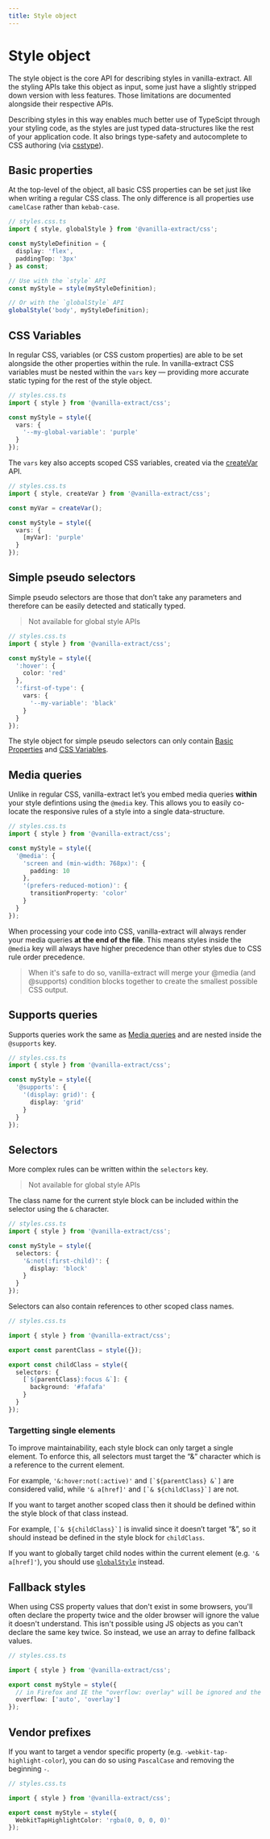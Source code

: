 ```yaml
---
title: Style object
---
```


# Style object

The style object is the core API for describing styles in vanilla-extract.
All the styling APIs take this object as input, some just have a slightly stripped down version with less features. Those limitations are documented alongside their respective APIs.

Describing styles in this way enables much better use of TypeScipt through your styling code, as the styles are just typed data-structures like the rest of your application code.
It also brings type-safety and autocomplete to CSS authoring (via [csstype](https://github.com/frenic/csstype)).

## Basic properties

At the top-level of the object, all basic CSS properties can be set just like when writing a regular CSS class.
The only difference is all properties use `camelCase` rather than `kebab-case`.

```ts
// styles.css.ts
import { style, globalStyle } from '@vanilla-extract/css';

const myStyleDefinition = {
  display: 'flex',
  paddingTop: '3px'
} as const;

// Use with the `style` API
const myStyle = style(myStyleDefinition);

// Or with the `globalStyle` API
globalStyle('body', myStyleDefinition);
```

## CSS Variables

In regular CSS, variables (or CSS custom properties) are able to be set alongside the other properties within the rule. In vanilla-extract CSS variables must be nested within the `vars` key — providing more accurate static typing for the rest of the style object.

```ts
// styles.css.ts
import { style } from '@vanilla-extract/css';

const myStyle = style({
  vars: {
    '--my-global-variable': 'purple'
  }
});
```

The `vars` key also accepts scoped CSS variables, created via the [createVar](/documentation/create-var/) API.

```ts
// styles.css.ts
import { style, createVar } from '@vanilla-extract/css';

const myVar = createVar();

const myStyle = style({
  vars: {
    [myVar]: 'purple'
  }
});
```

## Simple pseudo selectors

Simple pseudo selectors are those that don’t take any parameters and therefore can be easily detected and statically typed.

> Not available for global style APIs

```ts
// styles.css.ts
import { style } from '@vanilla-extract/css';

const myStyle = style({
  ':hover': {
    color: 'red'
  },
  ':first-of-type': {
    vars: {
      '--my-variable': 'black'
    }
  }
});
```

The style object for simple pseudo selectors can only contain [Basic Properties](#basic-properties) and [CSS Variables](#css-variables).

## Media queries

Unlike in regular CSS, vanilla-extract let’s you embed media queries **within** your style defintions using the `@media` key.
This allows you to easily co-locate the responsive rules of a style into a single data-structure.

```ts
// styles.css.ts
import { style } from '@vanilla-extract/css';

const myStyle = style({
  '@media': {
    'screen and (min-width: 768px)': {
      padding: 10
    },
    '(prefers-reduced-motion)': {
      transitionProperty: 'color'
    }
  }
});
```

When processing your code into CSS, vanilla-extract will always render your media queries **at the end of the file**. This means styles inside the `@media` key will always have higher precedence than other styles due to CSS rule order precedence.

> When it's safe to do so, vanilla-extract will merge your @media (and @supports) condition blocks together to create the smallest possible CSS output.

## Supports queries

Supports queries work the same as [Media queries](#media-queries) and are nested inside the `@supports` key.

```ts
// styles.css.ts
import { style } from '@vanilla-extract/css';

const myStyle = style({
  '@supports': {
    '(display: grid)': {
      display: 'grid'
    }
  }
});
```

## Selectors

More complex rules can be written within the `selectors` key.

> Not available for global style APIs

The class name for the current style block can be included within the selector using the `&` character.

```ts
// styles.css.ts
import { style } from '@vanilla-extract/css';

const myStyle = style({
  selectors: {
    '&:not(:first-child)': {
      display: 'block'
    }
  }
});
```

Selectors can also contain references to other scoped class names.

```ts
// styles.css.ts

import { style } from '@vanilla-extract/css';

export const parentClass = style({});

export const childClass = style({
  selectors: {
    [`${parentClass}:focus &`]: {
      background: '#fafafa'
    }
  }
});
```

### Targetting single elements

To improve maintainability, each style block can only target a single element. To enforce this, all selectors must target the “&” character which is a reference to the current element.

For example, `'&:hover:not(:active)'` and `` [`${parentClass} &`] `` are considered valid, while `'& a[href]'` and `` [`& ${childClass}`] `` are not.

If you want to target another scoped class then it should be defined within the style block of that class instead.

For example, `` [`& ${childClass}`] `` is invalid since it doesn’t target “&”, so it should instead be defined in the style block for `childClass`.

If you want to globally target child nodes within the current element (e.g. `'& a[href]'`), you should use [`globalStyle`](#globalstyle) instead.

## Fallback styles

When using CSS property values that don't exist in some browsers, you'll often declare the property twice and the older browser will ignore the value it doesn't understand.
This isn't possible using JS objects as you can't declare the same key twice.
So instead, we use an array to define fallback values.

```ts
// styles.css.ts

import { style } from '@vanilla-extract/css';

export const myStyle = style({
  // in Firefox and IE the "overflow: overlay" will be ignored and the "overflow: auto" will be applied
  overflow: ['auto', 'overlay']
});
```

## Vendor prefixes

If you want to target a vendor specific property (e.g. `-webkit-tap-highlight-color`), you can do so using `PascalCase` and removing the beginning `-`.

```ts
// styles.css.ts

import { style } from '@vanilla-extract/css';

export const myStyle = style({
  WebkitTapHighlightColor: 'rgba(0, 0, 0, 0)'
});
```
